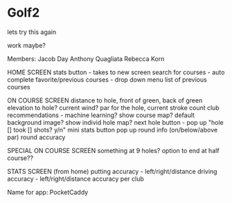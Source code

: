 # Golf2
lets try this again

work maybe?

Members:
Jacob Day
Anthony Quagliata
Rebecca Korn


HOME SCREEN
stats button - takes to new screen
search for courses - auto complete
favorite/previous courses - drop down menu list of previous courses

ON COURSE SCREEN
distance to hole, front of green, back of green
elevation to hole? current wind?
par for the hole, current stroke count
club recommendations - machine learning?
show course map? default background image? show individ hole map?
next hole button - pop up "hole [] took [] shots? y/n"
mini stats button
pop up round info (on/below/above par)
round accuracy

SPECIAL ON COURSE SCREEN
something at 9 holes? option to end at half course??


STATS SCREEN (from home)
putting accuracy - left/right/distance
driving accuracy - left/right/distance
accuracy per club

Name for app:
PocketCaddy
